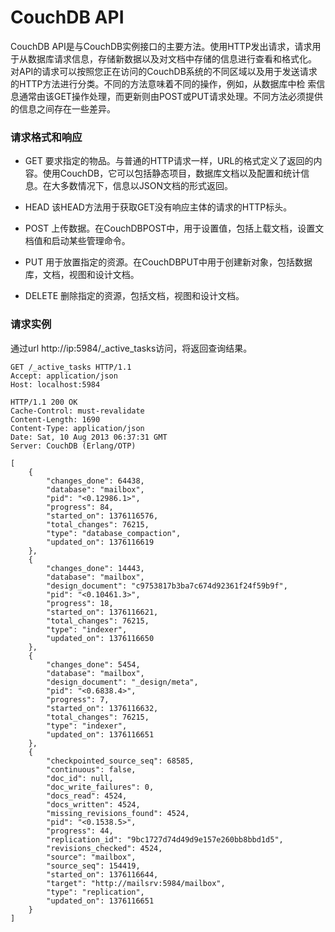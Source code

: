 # CouchDB API

CouchDB API是与CouchDB实例接口的主要方法。使用HTTP发出请求，请求用于从数据库请求信息，存储新数据以及对文档中存储的信息进行查看和格式化。
对API的请求可以按照您正在访问的CouchDB系统的不同区域以及用于发送请求的HTTP方法进行分类。不同的方法意味着不同的操作，例如，从数据库中检
索信息通常由该GET操作处理，而更新则由POST或PUT请求处理。不同方法必须提供的信息之间存在一些差异。

### 请求格式和响应

- GET
要求指定的物品。与普通的HTTP请求一样，URL的格式定义了返回的内容。使用CouchDB，它可以包括静态项目，数据库文档以及配置和统计信息。在大多数情况下，信息以JSON文档的形式返回。

- HEAD
该HEAD方法用于获取GET没有响应主体的请求的HTTP标头。

- POST
上传数据。在CouchDBPOST中，用于设置值，包括上载文档，设置文档值和启动某些管理命令。

- PUT
用于放置指定的资源。在CouchDBPUT中用于创建新对象，包括数据库，文档，视图和设计文档。

- DELETE
删除指定的资源，包括文档，视图和设计文档。

### 请求实例

通过url http://ip:5984/_active_tasks访问，将返回查询结果。

```Request
GET /_active_tasks HTTP/1.1
Accept: application/json
Host: localhost:5984
```

```Response
HTTP/1.1 200 OK
Cache-Control: must-revalidate
Content-Length: 1690
Content-Type: application/json
Date: Sat, 10 Aug 2013 06:37:31 GMT
Server: CouchDB (Erlang/OTP)

[
    {
        "changes_done": 64438,
        "database": "mailbox",
        "pid": "<0.12986.1>",
        "progress": 84,
        "started_on": 1376116576,
        "total_changes": 76215,
        "type": "database_compaction",
        "updated_on": 1376116619
    },
    {
        "changes_done": 14443,
        "database": "mailbox",
        "design_document": "c9753817b3ba7c674d92361f24f59b9f",
        "pid": "<0.10461.3>",
        "progress": 18,
        "started_on": 1376116621,
        "total_changes": 76215,
        "type": "indexer",
        "updated_on": 1376116650
    },
    {
        "changes_done": 5454,
        "database": "mailbox",
        "design_document": "_design/meta",
        "pid": "<0.6838.4>",
        "progress": 7,
        "started_on": 1376116632,
        "total_changes": 76215,
        "type": "indexer",
        "updated_on": 1376116651
    },
    {
        "checkpointed_source_seq": 68585,
        "continuous": false,
        "doc_id": null,
        "doc_write_failures": 0,
        "docs_read": 4524,
        "docs_written": 4524,
        "missing_revisions_found": 4524,
        "pid": "<0.1538.5>",
        "progress": 44,
        "replication_id": "9bc1727d74d49d9e157e260bb8bbd1d5",
        "revisions_checked": 4524,
        "source": "mailbox",
        "source_seq": 154419,
        "started_on": 1376116644,
        "target": "http://mailsrv:5984/mailbox",
        "type": "replication",
        "updated_on": 1376116651
    }
]
```
